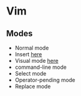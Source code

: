 # Vim

## Modes

- Normal mode
- Insert [here](shortcuts.md#insert)
- Visual mode [here](./shortcuts.md#visual-mode)
- command-line mode
- Select mode
- Operator-pending mode
- Replace mode
